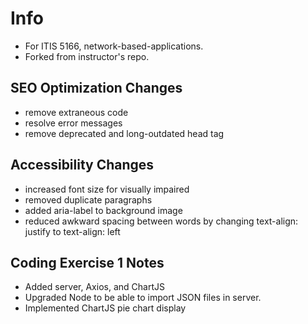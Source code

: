 # Info
- For ITIS 5166, network-based-applications.  
- Forked from instructor's repo.

## SEO Optimization Changes
- remove extraneous code 
- resolve error messages
- remove deprecated and long-outdated head tag <keyword>

## Accessibility Changes
- increased font size for visually impaired
- removed duplicate paragraphs
- added aria-label to background image
- reduced awkward spacing between words by changing text-align: justify to text-align: left

## Coding Exercise 1 Notes
- Added server, Axios, and ChartJS
- Upgraded Node to be able to import JSON files in server.
- Implemented ChartJS pie chart display
